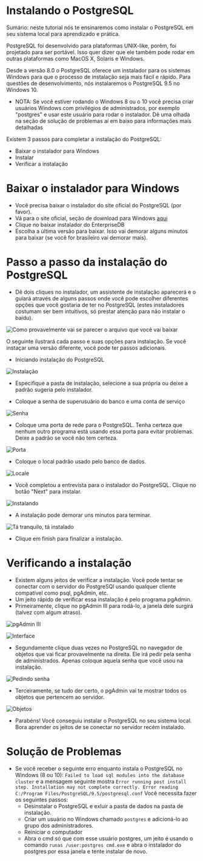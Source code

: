 # Instalando o PostgreSQL
Sumário: neste tutorial nós te ensinaremos como instalar o PostgreSQL em seu sistema local para aprendizado e prática.

PostgreSQL foi desenvolvido para plataformas UNIX-like, porêm, foi projetado para ser portável. Isso quer dizer que ele também pode rodar em outras plataformas como MacOS X, Solaris e Windows.

Desde a versão 8.0 o PostgreSQL oferece um instalador para os sistemas Windows para que o processo de instalação seja mais fácil e rápido. Para questões de desenvolvimento, nós instalaremos o PostgreSQL 9.5 no Windows 10.

- NOTA: Se você estiver rodando o Windows 8 ou o 10 você precisa criar usuários Windows com privilégios de administrados, por exemplo "postgres" e usar este usuário para rodar o instalador. Dê uma olhada na seção de solução de problemas aí em baixo para informações mais detalhadas

Existem 3 passos para completar a instalação do PostgreSQL:
- Baixar o instalador para Windows
- Instalar
- Verificar a instalação

# Baixar o instalador para Windows

- Você precisa baixar o instalador do site oficial do PostgreSQL (por favor).
- Vá para o site oficial, seção de download para Windows [aqui](http://www.postgresql.org/download/windows/)
- Clique no baixar instalador do EnterpriseDB
- Escolha a última versão para baixar. Isso vai demorar alguns minutos para baixar (se você for brasileiro vai demorar mais).
 
 # Passo a passo da instalação do PostgreSQL

- Dê dois cliques no instalador, um assistente de instalação aparecerá e o guiará através de alguns passos onde você pode escolher diferentes opções que você gostaria de ter no PostgreSQL (estes instaladores costumam ser bem intuitivos, só prestar atenção para não instalar o baidu).

![Como provavelmente vai se parecer o arquivo que você vai baixar](img/install-postgresql/Install-PostgreSQL-Step-1-1.png)

O seguinte ilustrará cada passo e suas opções para instalação. Se você instaçar uma versão diferente, você pode ter passos adicionais.

- Iniciando instalação do PostgreSQL

![Instalação](img/install-postgresql/Install-PostgreSQL-Step-2-1.png)

- Especifique a pasta de instalação, selecione a sua própria ou deixe a padrão sugeria pelo instalador.

- Coloque a senha de superusuário do banco e uma conta de serviço

![Senha](img/install-postgresql/Install-PostgreSQL-Step-3-1.png)

- Coloque uma porta de rede para o PostgreSQL. Tenha certeza que nenhum outro programa está usando essa porta para evitar problemas. Deixe a padrão se você não tem certeza.

![Porta](img/install-postgresql/Install-PostgreSQL-Step-4-1.png)

- Coloque o local padrão usado pelo banco de dados.

![Locale](img/install-postgresql/Install-PostgreSQL-Step-5-1.png)

- Você completou a entrevista para o instalador do PostgreSQL. Clique no botão "Next" para instalar.

![Instalando](img/install-postgresql/Install-PostgreSQL-Step-7-1.png)

- A instalação pode demorar uns minutos para terminar.

![Tá tranquilo, tá instalado](img/install-postgresql/Install-PostgreSQL-Step-8.png)

- Clique em finish para finalizar a instalação.

# Verificando a instalação

- Existem alguns jeitos de verificar a instalação. Você pode tentar se conectar com o servidor do PostgreSQl usando qualquer cliente compatível como psql, pgAdmin, etc.
- Um jeito rápido de verificar essa instalação é pelo programa pgAdmin.
- Primeiramente, clique no pgAdmin III para rodá-lo, a janela dele surgirá (talvez com algum atraso).

![pgAdmin III](img/install-postgresql/PostgreSQL-95-launch.jpg)

![Interface](img/install-postgresql/pgAdmin-III.jpg)

- Segundamente clique duas vezes no PostgreSQL no navegador de objetos que vai ficar provavelmente na direita. Ele irá pedir pela senha de administrados. Apenas coloque aquela senha que você usou na instalação.

![Pedindo senha](img/install-postgresql/Connect-to-PostgreSQL-Server.jpg)

- Terceiramente, se tudo der certo, o pgAdmin vai te mostrar todos os objetos que pertencem ao servidor.

![Objetos](img/install-postgresql/PostgreSQL-Objects.jpg)

- Parabéns! Você conseguiu instalar o PostgreSQL no seu sistema local. Bora aprender os jeitos de se conectar no servidor recém instalado.

# Solução de Problemas

- Se você receber o seguinte erro enquanto instala o PostgreSQL no Windows (8 ou 10):  ` Failed to load sql modules into the database cluster ` e a mensagem seguinte mostra `Error running post install step. Installation may not complete correctly. Error reading C:/Program Files/PostgreSQL/9.5/postgresql.conf` Você necessita fazer os seguintes passos:
    - Desinstalar o PostgreSQL e exluir a pasta de dados na pasta de instalação.
    - Criar um usuário no Windows chamado `postgres` e adicioná-lo ao grupo dos administradores.
    - Reiniciar o computador
    - Abra o cmd só que com esse usuário postgres, um jeito é usando o comando  `runas /user:postgres cmd.exe` e abra o instalador do postgres por essa janela e tente instalar de novo.